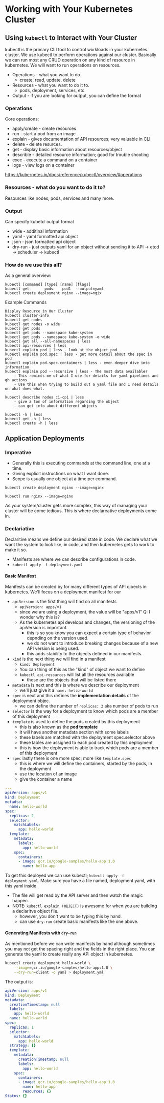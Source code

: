 # Working with Your Kubernetes Cluster

## Using `kubectl` to Interact with Your Cluster

kubectl is the primary CLI tool to control workloads in your kubernetes cluster. We use kubectl to perform operations against our cluster. Basically we can run most any CRUD operation on any kind of resource in kubernetes. We will want to run operations on resources.

- Operations - what you want to do.
    - create, read, update, delete
- Resources - what you want to do it to.
    - pods, deployment, services, etc.
- Output - if you are looking for output, you can define the format 

### Operations
Core operations:
- apply/create - create resources
- run - start a pod from an image
- explain - gives documentation of API resources; very valuable in CLI
- delete - delete resurces.
- get - display basic information about resources/object
- describle - detailed resource information; good for trouble shooting
- exec - execute a command on a container
- logs - view logs on a container

https://kubernetes.io/docs/reference/kubectl/overview/#operations

### Resources - what do you want to do it to?

Resources like nodes, pods, services and many more.

### Output

Can specify kubetcl output format
- wide - additinal information
- yaml - yaml formatted api object
- json - json formatted api object
- dry-run - just outputs yaml for an object without sending it to API -> etcd -> scheduler -> kubectl

### How do we use this all?

As a general overview:

```text
kubectl [command] [type] [name] [flags]
kubectl get       pods    pod1  --output=yaml
kubectl create deployment nginx --image=ngix
```

Example Commands

```
Display Resource in Our Cluster
kubectl cluster-info
kubectl get nodes
kubectl get nodes -o wide
kubectl get pods
kubectl get pods --namespace kube-system
kubectl get pods --namespace kube-system -o wide
kubectl get all --all-namespaces | less
kubectl api-resources | less
kubectl explain pod | less - look at the object pod
kubectl explain pod.spec | less - get more detail about the spec in pod
kubectl explain pod.spec.containers | less - even deeper dive into information
kubectl explain pod --recursive | less - The most data available? 
    - This reminds me of what I use for details for yaml pipelines and gh actions.
    - Use this when trying to build out a yaml file and I need details on what does what.

kubectl describe nodes c1-cp1 | less
    - give a ton of information regarding the object
    - can get info about different objects

kubectl -h | less
kubectl get -h | less
kubectl create -h | less

```


## Application Deployments

### Imperative

- Generally this is executing commands at the command line, one at a time.
- Giving explicit instructions on what I want done.
- Scope is usually one object at a time per command.

`kubectl create deployment nginx --image=nginx`

`kubectl run nginx --image=nginx`

As your system/cluster gets more complex, this way of managing your cluster will be come tedious. This is where declareative deployments come in.

### Declariative

Declaritive means we define our desired state in code. We declare what we want the system to look like, in code, and then kubernetes gets to work to make it so.

- Manifests are where we can describe configurations in code.
- `kubectl apply -f deployment.yaml`

#### Basic Manifest

Manifests can be created by for many different types of API ojbects in kubernetes. We'll focus on a deployment manifest for our 

- `apiVersion` is the first thing will find on all manifests
    - `apiVersion: apps/v1`
    - since we are using a deployment, the value will be "apps/v1" Q: I wonder why this is?
    - As the kubernetes api develops and changes, the versioning of the apiVersion is important.
        - this is so you know you can expect a certain type of behavior depnding on the version used.
        - we do not want to introduce breaking changes because of a new API version is being used.
        - this adds stability to the objects defined in our manifests.
- `kind` is the next thing we will find in a manifest
    - `kind: Deployment`
    - You can thing of this as the "kind" of object we want to define
    - `kubectl api-resources` will list all the resources available 
        - these are the objects that will be listed there
- `metadata` is next and this is where we describe our deployment        
    - we'll just give it a `name: hello-world`
- `spec` is next and this defines the **implementation details** of the deployment objec.
    - we can define the number of `replicas: 2` aka number of pods to run
- `selector` is the way for a deployment to know which pods are a member of this deployment
- `template` is used to define the pods created by this deployment
    - this is also known as the **pod template**
    - it will have another metadata section with some labels
    - these labels are matched with the deployment spec.selector above
    - these lables are assigned to each pod created by this deployment
    - this is how the deployment is able to track which pods are a member of this deployment 
- `spec` lastly there is one more spec; more like `template.spec`
    - this is where we will define the containers, started by the pods, in the deployment
    - use the location of an image
    - give the container a name

```yaml
---
apiVersion: apps/v1
kind: Deployment
metadta:
  name: hello-world
spec:
  replicas: 2
  selector:
    matchLabels:
      app: hello-world
  template:
    metadata:
      labels:
        app: hello-world
    spec:
      containers:
      - image: gcr.io/google-samples/hello-app:1.0
        name: hello-app
```

To get this deployed we can use kubectl; `kubectl apply -f deployment.yaml`. Make sure you have a file named, deployment.yaml, with this yaml inside.

- The file will get read by the API server and then watch the magic happen.
- NOTE: `kubectl explain (OBJECT)` is awesome for when you are building a declaritve object file.
    - however, you don't want to be typing this by hand.
    - can use `dry-run` create basic manifests like the one above.

#### Generating Manifests with `dry-run`

As mentioned before we can write manifests by hand although sometimes you may not get the spacing right and the fields in the right place. You can generate the yaml to create really any API object in kubernetes.

```bash
kubectl create deployment hello-world \
    --image=gcr.io/google-samples/hello-app:1.0 \
    --dry-run=client -o yaml > deployment.yml
```

The output is:
```yaml
apiVersion: apps/v1
kind: Deployment
metadata:
  creationTimestamp: null
  labels:
    app: hello-world
  name: hello-world
spec:
  replicas: 1
  selector:
    matchLabels:
      app: hello-world
  strategy: {}
  template:
    metadata:
      creationTimestamp: null
      labels:
        app: hello-world
    spec:
      containers:
      - image: gcr.io/google-samples/hello-app:1.0
        name: hello-app
        resources: {}
Status: {}
```
